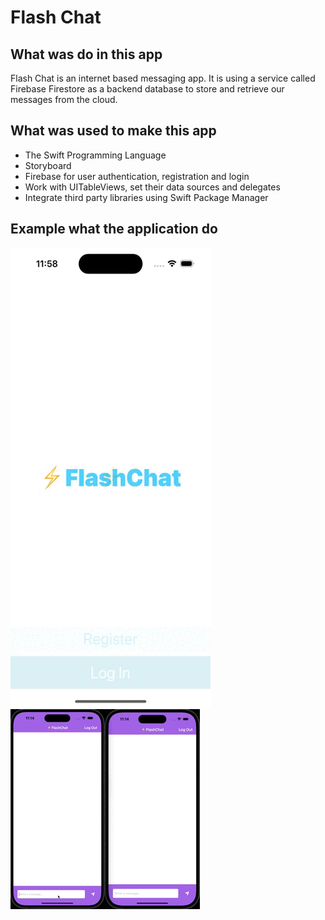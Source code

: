 # Flash Chat

## What was do in this app

Flash Chat is an internet based messaging app. It is using a service called Firebase Firestore as a backend database to store and retrieve our messages from the cloud.

## What was used to make this app

* The Swift Programming Language
* Storyboard
* Firebase for user authentication, registration and login
* Work with UITableViews, set their data sources and delegates
* Integrate third party libraries using Swift Package Manager

## Example what the application do

![Flash Chat example of work.](Documentation/flashchat_screenrecord_1.gif)
![Flash Chat example of work.](Documentation/flashchat_screenrecord_2.gif)
